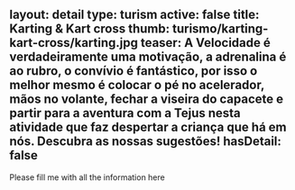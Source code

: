 layout: detail
type: turism
active: false
title: Karting & Kart cross
thumb: turismo/karting-kart-cross/karting.jpg
teaser: A Velocidade é verdadeiramente uma motivação, a adrenalina é ao rubro, o convívio é fantástico, por isso o melhor mesmo é colocar o pé no acelerador, mãos no volante, fechar a viseira do capacete e partir para a aventura com a Tejus nesta atividade que faz despertar a criança que há em nós.
        Descubra as nossas sugestões!
hasDetail: false
---

Please fill me with all the information here
